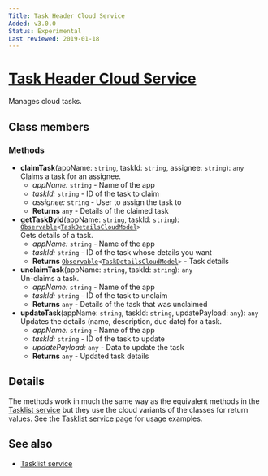 ```yaml
---
Title: Task Header Cloud Service
Added: v3.0.0
Status: Experimental
Last reviewed: 2019-01-18
---
```


# [Task Header Cloud Service](../../../lib/process-services-cloud/src/lib/task/task-header/services/task-header-cloud.service.ts "Defined in task-header-cloud.service.ts")

Manages cloud tasks. 

## Class members

### Methods

-   **claimTask**(appName: `string`, taskId: `string`, assignee: `string`): `any`<br/>
    Claims a task for an assignee.
    -   _appName:_ `string`  - Name of the app
    -   _taskId:_ `string`  - ID of the task to claim
    -   _assignee:_ `string`  - User to assign the task to
    -   **Returns** `any` - Details of the claimed task
-   **getTaskById**(appName: `string`, taskId: `string`): [`Observable`](http://reactivex.io/documentation/observable.html)`<`[`TaskDetailsCloudModel`](../../../lib/process-services-cloud/src/lib/task/start-task/models/task-details-cloud.model.ts)`>`<br/>
    Gets details of a task.
    -   _appName:_ `string`  - Name of the app
    -   _taskId:_ `string`  - ID of the task whose details you want
    -   **Returns** [`Observable`](http://reactivex.io/documentation/observable.html)`<`[`TaskDetailsCloudModel`](../../../lib/process-services-cloud/src/lib/task/start-task/models/task-details-cloud.model.ts)`>` - Task details
-   **unclaimTask**(appName: `string`, taskId: `string`): `any`<br/>
    Un-claims a task.
    -   _appName:_ `string`  - Name of the app
    -   _taskId:_ `string`  - ID of the task to unclaim
    -   **Returns** `any` - Details of the task that was unclaimed
-   **updateTask**(appName: `string`, taskId: `string`, updatePayload: `any`): `any`<br/>
    Updates the details (name, description, due date) for a task.
    -   _appName:_ `string`  - Name of the app
    -   _taskId:_ `string`  - ID of the task to update
    -   _updatePayload:_ `any`  - Data to update the task
    -   **Returns** `any` - Updated task details

## Details

The methods work in much the same way as the equivalent methods in the
[Tasklist service](../../process-services/services/tasklist.service.md)
but they use the cloud variants of the classes for return values. See the
[Tasklist service](../../process-services/services/tasklist.service.md) page for usage examples.

## See also

-   [Tasklist service](../../process-services/services/tasklist.service.md)

